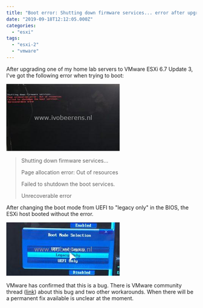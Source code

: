 ```yaml
---
title: "Boot error: Shutting down firmware services... error after upgrading to VMware ESXi 6.7 Update 3"
date: "2019-09-18T12:12:05.000Z"
categories: 
  - "esxi"
tags: 
  - "esxi-2"
  - "vmware"
---
```


After upgrading one of my home lab servers to VMware ESXi 6.7 Update 3, I've got the following error when trying to boot:

[![](images/error-300x177.jpg)](https://www.ivobeerens.nl/wp-content/uploads/2019/09/error.jpg)

> Shutting down firmware services...
> 
> Page allocation error: Out of resources
> 
> Failed to shutdown the boot services.
> 
> Unrecoverable error

After changing the boot mode from UEFI to "legacy only" in the BIOS, the ESXi host booted without the error.

[![](images/bios-300x141.jpg)](https://www.ivobeerens.nl/wp-content/uploads/2019/09/bios.jpg)

VMware has confirmed that this is a bug. There is VMware community thread ([link](https://communities.vmware.com/thread/617099)) about this bug and two other workarounds. When there will be a permanent fix available is unclear at the moment.
